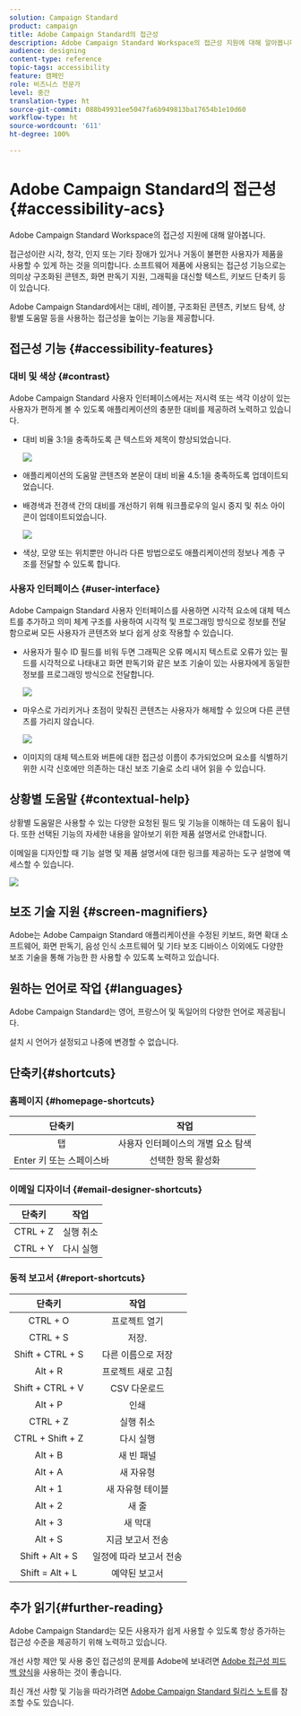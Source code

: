 ```yaml
---
solution: Campaign Standard
product: campaign
title: Adobe Campaign Standard의 접근성
description: Adobe Campaign Standard Workspace의 접근성 지원에 대해 알아봅니다.
audience: designing
content-type: reference
topic-tags: accessibility
feature: 캠페인
role: 비즈니스 전문가
level: 중간
translation-type: ht
source-git-commit: 088b49931ee5047fa6b949813ba17654b1e10d60
workflow-type: ht
source-wordcount: '611'
ht-degree: 100%

---
```



# Adobe Campaign Standard의 접근성 {#accessibility-acs}

Adobe Campaign Standard Workspace의 접근성 지원에 대해 알아봅니다.

접근성이란 시각, 청각, 인지 또는 기타 장애가 있거나 거동이 불편한 사용자가 제품을 사용할 수 있게 하는 것을 의미합니다. 소프트웨어 제품에 사용되는 접근성 기능으로는 의미상 구조화된 콘텐츠, 화면 판독기 지원, 그래픽을 대신할 텍스트, 키보드 단축키 등이 있습니다.

Adobe Campaign Standard에서는 대비, 레이블, 구조화된 콘텐츠, 키보드 탐색, 상황별 도움말 등을 사용하는 접근성을 높이는 기능을 제공합니다.

## 접근성 기능 {#accessibility-features}

### 대비 및 색상 {#contrast}

Adobe Campaign Standard 사용자 인터페이스에서는 저시력 또는 색각 이상이 있는 사용자가 편하게 볼 수 있도록 애플리케이션의 충분한 대비를 제공하려 노력하고 있습니다.

* 대비 비율 3:1을 충족하도록 큰 텍스트와 제목이 향상되었습니다.

   ![](assets/accessibility_2.png)

* 애플리케이션의 도움말 콘텐츠와 본문이 대비 비율 4.5:1을 충족하도록 업데이트되었습니다.

* 배경색과 전경색 간의 대비를 개선하기 위해 워크플로우의 일시 중지 및 취소 아이콘이 업데이트되었습니다.

   ![](assets/accessibility_1.png)

* 색상, 모양 또는 위치뿐만 아니라 다른 방법으로도 애플리케이션의 정보나 계층 구조를 전달할 수 있도록 합니다.

### 사용자 인터페이스 {#user-interface}

Adobe Campaign Standard 사용자 인터페이스를 사용하면 시각적 요소에 대체 텍스트를 추가하고 의미 체계 구조를 사용하여 시각적 및 프로그래밍 방식으로 정보를 전달함으로써 모든 사용자가 콘텐츠와 보다 쉽게 상호 작용할 수 있습니다.

* 사용자가 필수 ID 필드를 비워 두면 그래픽은 오류 메시지 텍스트로 오류가 있는 필드를 시각적으로 나태내고 화면 판독기와 같은 보조 기술이 있는 사용자에게 동일한 정보를 프로그래밍 방식으로 전달합니다.

   ![](assets/accessibility_3.png)

* 마우스로 가리키거나 초점이 맞춰진 콘텐츠는 사용자가 해제할 수 있으며 다른 콘텐츠를 가리지 않습니다.

   ![](assets/accessibility_4.png)

* 이미지의 대체 텍스트와 버튼에 대한 접근성 이름이 추가되었으며 요소를 식별하기 위한 시각 신호에만 의존하는 대신 보조 기술로 소리 내어 읽을 수 있습니다.

<!--
### Create responsive resize for multiple devices {#resize-devices}

When designing for multiple devices and platforms, it's important to create a seamless experience for screen sizes across mobile and desktop resolutions.

Adobe Campaign Standard allows you to design and test emails and push notifications on different devices such as: iPhone, Android devices, iPad, Android tablet and desktop.

![](assets/accessibility_6.png)
-->

## 상황별 도움말 {#contextual-help}

상황별 도움말은 사용할 수 있는 다양한 요청된 필드 및 기능을 이해하는 데 도움이 됩니다. 또한 선택된 기능의 자세한 내용을 알아보기 위한 제품 설명서로 안내합니다.

이메일을 디자인할 때 기능 설명 및 제품 설명서에 대한 링크를 제공하는 도구 설명에 액세스할 수 있습니다.

![](assets/accessibility_7.png)

## 보조 기술 지원 {#screen-magnifiers}

Adobe는 Adobe Campaign Standard 애플리케이션을 수정된 키보드, 화면 확대 소프트웨어, 화면 판독기, 음성 인식 소프트웨어 및 기타 보조 디바이스 이외에도 다양한 보조 기술을 통해 가능한 한 사용할 수 있도록 노력하고 있습니다.

## 원하는 언어로 작업 {#languages}

Adobe Campaign Standard는 영어, 프랑스어 및 독일어의 다양한 언어로 제공됩니다.

설치 시 언어가 설정되고 나중에 변경할 수 없습니다.

## 단축키{#shortcuts}

### 홈페이지 {#homepage-shortcuts}

| 단축키 | 작업 |
|:-:|:-:|
| 탭 | 사용자 인터페이스의 개별 요소 탐색 |
| Enter 키 또는 스페이스바 | 선택한 항목 활성화 |

### 이메일 디자이너 {#email-designer-shortcuts}

| 단축키 | 작업 |
|:-:|:-:|
| CTRL + Z | 실행 취소 |
| CTRL + Y | 다시 실행 |

### 동적 보고서 {#report-shortcuts}

| 단축키 | 작업 |
|:-:|:-:|
| CTRL + O | 프로젝트 열기 |
| CTRL + S | 저장. |
| Shift + CTRL + S | 다른 이름으로 저장 |
| Alt + R | 프로젝트 새로 고침 |
| Shift + CTRL + V | CSV 다운로드 |
| Alt + P | 인쇄 |
| CTRL + Z | 실행 취소 |
| CTRL + Shift + Z | 다시 실행 |
| Alt + B | 새 빈 패널 |
| Alt + A | 새 자유형 |
| Alt + 1 | 새 자유형 테이블 |
| Alt + 2 | 새 줄 |
| Alt + 3 | 새 막대 |
| Alt + S | 지금 보고서 전송 |
| Shift + Alt + S | 일정에 따라 보고서 전송 |
| Shift = Alt + L | 예약된 보고서 |

## 추가 읽기{#further-reading}

Adobe Campaign Standard는 모든 사용자가 쉽게 사용할 수 있도록 항상 증가하는 접근성 수준을 제공하기 위해 노력하고 있습니다.

개선 사항 제안 및 사용 중인 접근성의 문제를 Adobe에 보내려면 [Adobe 접근성 피드백 양식](https://www.adobe.com/accessibility/feedback.html)을 사용하는 것이 좋습니다.

최신 개선 사항 및 기능을 따라가려면 [Adobe Campaign Standard 릴리스 노트](https://experienceleague.adobe.com/docs/campaign-standard/using/release-notes/release-notes.html?lang=ko#release-notes)를 참조할 수도 있습니다.